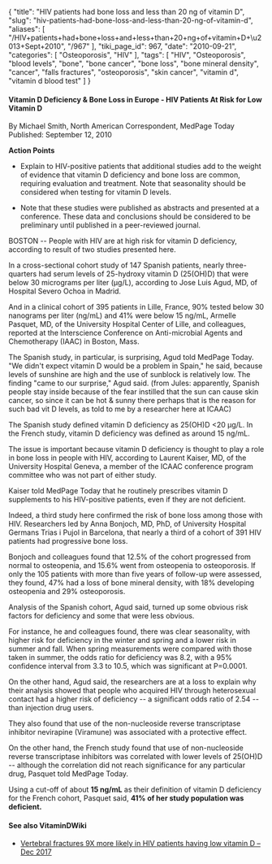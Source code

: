 {
    "title": "HIV patients had bone loss and less than 20 ng of vitamin D",
    "slug": "hiv-patients-had-bone-loss-and-less-than-20-ng-of-vitamin-d",
    "aliases": [
        "/HIV+patients+had+bone+loss+and+less+than+20+ng+of+vitamin+D+\u2013+Sept+2010",
        "/967"
    ],
    "tiki_page_id": 967,
    "date": "2010-09-21",
    "categories": [
        "Osteoporosis",
        "HIV"
    ],
    "tags": [
        "HIV",
        "Osteoporosis",
        "blood levels",
        "bone",
        "bone cancer",
        "bone loss",
        "bone mineral density",
        "cancer",
        "falls fractures",
        "osteoporosis",
        "skin cancer",
        "vitamin d",
        "vitamin d blood test"
    ]
}


#### Vitamin D Deficiency & Bone Loss in Europe - HIV Patients At Risk for Low Vitamin D

By Michael Smith, North American Correspondent, MedPage Today Published: September 12, 2010

 **Action Points** 

* Explain to HIV-positive patients that additional studies add to the weight of evidence that vitamin D deficiency and bone loss are common, requiring evaluation and treatment. Note that seasonality should be considered when testing for vitamin D levels.

* Note that these studies were published as abstracts and presented at a conference. These data and conclusions should be considered to be preliminary until published in a peer-reviewed journal.

BOSTON -- People with HIV are at high risk for vitamin D deficiency, according to result of two studies presented here.

In a cross-sectional cohort study of 147 Spanish patients, nearly three-quarters had serum levels of 25-hydroxy vitamin D (25(OH)D) that were below 30 micrograms per liter (µg/L), according to Jose Luis Agud, MD, of Hospital Severo Ochoa in Madrid.

And in a clinical cohort of 395 patients in Lille, France, 90% tested below 30 nanograms per liter (ng/mL) and 41% were below 15 ng/mL, Armelle Pasquet, MD, of the University Hospital Center of Lille, and colleagues, reported at the Interscience Conference on Anti-microbial Agents and Chemotherapy (IAAC) in Boston, Mass.

The Spanish study, in particular, is surprising, Agud told MedPage Today. "We didn't expect vitamin D would be a problem in Spain," he said, because levels of sunshine are high and the use of sunblock is relatively low. The finding "came to our surprise," Agud said. (from Jules: apparently, Spanish people stay inside because of the fear instilled that the sun can cause skin cancer, so since it can be hot & sunny there perhaps that is the reason for such bad vit D levels, as told to me by a researcher here at ICAAC)

The Spanish study defined vitamin D deficiency as 25(OH)D <20 µg/L. In the French study, vitamin D deficiency was defined as around 15 ng/mL.

The issue is important because vitamin D deficiency is thought to play a role in bone loss in people with HIV, according to Laurent Kaiser, MD, of the University Hospital Geneva, a member of the ICAAC conference program committee who was not part of either study.

Kaiser told MedPage Today that he routinely prescribes vitamin D supplements to his HIV-positive patients, even if they are not deficient.

Indeed, a third study here confirmed the risk of bone loss among those with HIV. Researchers led by Anna Bonjoch, MD, PhD, of University Hospital Germans Trias i Pujol in Barcelona, that nearly a third of a cohort of 391 HIV patients had progressive bone loss.

Bonjoch and colleagues found that 12.5% of the cohort progressed from normal to osteopenia, and 15.6% went from osteopenia to osteoporosis. If only the 105 patients with more than five years of follow-up were assessed, they found, 47% had a loss of bone mineral density, with 18% developing osteopenia and 29% osteoporosis.

Analysis of the Spanish cohort, Agud said, turned up some obvious risk factors for deficiency and some that were less obvious.

For instance, he and colleagues found, there was clear seasonality, with higher risk for deficiency in the winter and spring and a lower risk in summer and fall. When spring measurements were compared with those taken in summer, the odds ratio for deficiency was 8.2, with a 95% confidence interval from 3.3 to 10.5, which was significant at P=0.0001.

On the other hand, Agud said, the researchers are at a loss to explain why their analysis showed that people who acquired HIV through heterosexual contact had a higher risk of deficiency -- a significant odds ratio of 2.54 -- than injection drug users.

They also found that use of the non-nucleoside reverse transcriptase inhibitor nevirapine (Viramune) was associated with a protective effect.

On the other hand, the French study found that use of non-nucleoside reverse transcriptase inhibitors was correlated with lower levels of 25(OH)D -- although the correlation did not reach significance for any particular drug, Pasquet told MedPage Today.

Using a cut-off of about  **15 ng/mL**  as their definition of vitamin D deficiency for the French cohort, Pasquet said,  **41% of her study population was deficient.** 

#### See also VitaminDWiki

* [Vertebral fractures 9X more likely in HIV patients having low vitamin D – Dec 2017](/posts/vertebral-fractures-9x-more-likely-in-hiv-patients-having-low-vitamin-d)